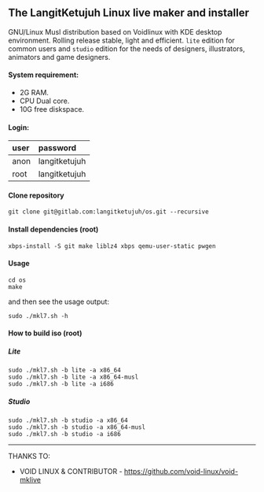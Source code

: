 ## The LangitKetujuh Linux live maker and installer

GNU/Linux Musl distribution based on Voidlinux with KDE desktop environment. Rolling release stable, light and efficient. `lite` edition for common users and `studio` edition for the needs of designers, illustrators, animators and game designers.

#### System requirement:

- 2G RAM.
- CPU Dual core.
- 10G free diskspace.

#### Login:

| user | password      |
| :--- | :---          |
| anon | langitketujuh |
| root | langitketujuh |

#### Clone repository

```
git clone git@gitlab.com:langitketujuh/os.git --recursive
```

#### Install dependencies (root)

```
xbps-install -S git make liblz4 xbps qemu-user-static pwgen
```

#### Usage

```
cd os
make
```

and then see the usage output:

```
sudo ./mkl7.sh -h
```

#### How to build iso (root)

##### Lite

```
sudo ./mkl7.sh -b lite -a x86_64
sudo ./mkl7.sh -b lite -a x86_64-musl
sudo ./mkl7.sh -b lite -a i686
```

##### Studio

```
sudo ./mkl7.sh -b studio -a x86_64
sudo ./mkl7.sh -b studio -a x86_64-musl
sudo ./mkl7.sh -b studio -a i686
```

---
THANKS TO:

- VOID LINUX & CONTRIBUTOR - https://github.com/void-linux/void-mklive
